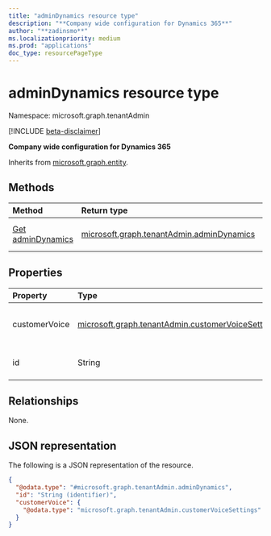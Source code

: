 ```yaml
---
title: "adminDynamics resource type"
description: "**Company wide configuration for Dynamics 365**"
author: "**zadinsmo**"
ms.localizationpriority: medium
ms.prod: "applications"
doc_type: resourcePageType
---
```


# adminDynamics resource type

Namespace: microsoft.graph.tenantAdmin

[!INCLUDE [beta-disclaimer](../../includes/beta-disclaimer.md)]

**Company wide configuration for Dynamics 365**


Inherits from [microsoft.graph.entity](../resources/entity.md).

## Methods
|Method|Return type|Description|
|:---|:---|:---|
|[Get adminDynamics](../api/tenantadmin-admindynamics-get.md)|[microsoft.graph.tenantAdmin.adminDynamics](../resources/tenantadmin-admindynamics.md)|Read the properties and relationships of a [microsoft.graph.tenantAdmin.adminDynamics](../resources/tenantadmin-admindynamics.md) object.|

## Properties
|Property|Type|Description|
|:---|:---|:---|
|customerVoice|[microsoft.graph.tenantAdmin.customerVoiceSettings](../resources/tenantadmin-customervoicesettings.md)|**Company wide settings for Dynamics customer voice**|
|id|String|**Unique Id** Inherited from [microsoft.graph.entity](../resources/entity.md).|

## Relationships
None.

## JSON representation
The following is a JSON representation of the resource.
<!-- {
  "blockType": "resource",
  "keyProperty": "id",
  "@odata.type": "microsoft.graph.tenantAdmin.adminDynamics",
  "baseType": "microsoft.graph.entity",
  "openType": false
}
-->
``` json
{
  "@odata.type": "#microsoft.graph.tenantAdmin.adminDynamics",
  "id": "String (identifier)",
  "customerVoice": {
    "@odata.type": "microsoft.graph.tenantAdmin.customerVoiceSettings"
  }
}
```

